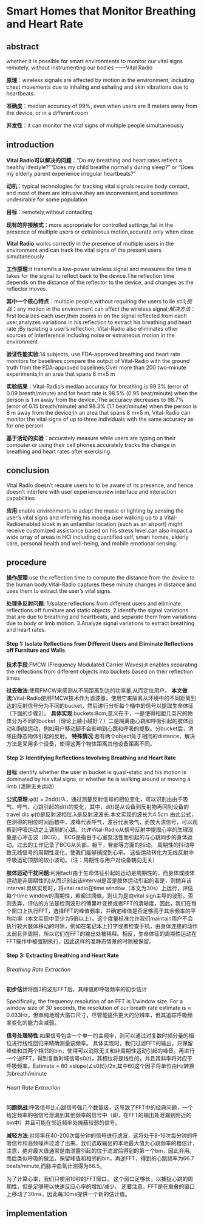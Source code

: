 # Smart Homes that Monitor Breathing and Heart Rate

## abstract
whether it is possible for smart environments to monitor our vital signs remotely, without instrumenting our bodies
——Vital Radio

**原理**：wireless signals are affected by motion in the environment, including chest movements due to inhaling and exhaling and skin vibrations due to heartbeats. 

**准确度**：median accuracy of 99%, even when users are 8 meters away from the device, or in a different room

**并发性**：it can monitor the vital signs of multiple people simultaneously
## introduction
**Vital Radio可以解决的问题**：“Do my breathing and heart rates reflect a healthy lifestyle?”“Does my child breathe normally during
sleep?” or “Does my elderly parent experience irregular heartbeats?”

**动机**：typical technologies for tracking vital signals require body contact, and most of them are intrusive.they are inconvenient,and sometimes undesirable for some population

**目标**：remotely,without contacting

**现有的非接触式**：more appropriate for controlled settings,fail in the presence of multiple users or extraneous motion,accurate only when close 

**Vital Radio**:works correctly in the presence of multiple users in the environment and can track the vital signs of the present users simultaneously

**工作原理**:it transmits a low-power wireless signal and measures the time it takes for the signal to reflect back to the device.The reflection time depends on the distance of the reflector to the device, and changes as the reflector moves.

**其中一个核心特点**：multiple people,without requiring the users to lie still;*挑战*：any motion in the environment can affect the
wireless signal;*解决方法*：first localizes each user,then zooms in on the signal reflected from each user,analyzes variations in his reflection to extract his breathing and heart rate ;By isolating a user’s reflection, Vital-Radio also eliminates other sources of interference including noise or extraneous motion in the environment

**验证性能实验**:14 subjects; use FDA-approved breathing and heart rate monitors for baselines;compare the output of Vital-Radio with the ground
truth from the FDA-approved baselines;Over more than 200 two-minute experiments;In an area that spans 8 m×5 m

**实验结果**：Vital-Radio’s median accuracy for breathing is 99.3% (error of 0.09 breath/minute) and for heart rate is 98.5% (0.95 beat/minute) when the person is 1 m away from the device.;The accuracy decreases to 98.7% (error of 0.15 breath/minute) and 98.3% (1.1 beat/minute) when the person is 8 m away from the device;In an area that spans 8 m×5 m, Vital-Radio can monitor the
vital signs of up to three individuals with the same accuracy as for one person.

**基于活动的实验**：accurately measure while users are typing on their computer or using their cell phones.accurately tracks the change
in breathing and heart rates after exercising.

## conclusion
Vital Radio doesn’t require users to to be aware of its presence, and hence doesn’t interfere with user experience.new interface and interaction capabilities

**应用**:enable environments to adapt the music or lighting by sensing the user’s vital signs and inferring his mood;a user walking up to a Vital-Radioenabled kiosk in an unfamiliar location (such as an airport) might receive customized assistance based on his stress level.can also impact a wide array of areas in HCI including quantified self, smart homes, elderly care, personal health and well-being, and mobile emotional sensing.
## procedure

**操作原理**:use the reflection time to compute the distance from the device to the human body.Vital-Radio captures these minute changes in distance and uses them to extract the user’s vital signs.

**处理多反射问题**:
1.Isolate reflections from different users and eliminate reflections off furniture and static objects.
2.identify the signal variations that are due to breathing and heartbeats, and separate them from variations due to body or limb motion.
3.Analyze signal variations to extract breathing and heart rates.

#### Step 1: Isolate Reflections from Different Users and Eliminate Reflections off Furniture and Walls
**技术手段**:FMCW (Frequency Modulated Carrier Waves);it enables separating the reflections from different objects into buckets based on their reflection times

**过去做法**:使用FMCW来感测从不同距离到达的功率量,从而定位用户。
**本文做法**:Vital-Radio使用FMCW技术作为滤波器，使用它来隔离从环境中的不同距离到达的反射信号分为不同的bucket，然后进行分析每个桶中的信号以提取生命体征（下面的步骤2）。
**具体实现**:buckets:8cm;意义在于，一是使得相距几英尺的物体分为不同的bucket（理论上越小越好？）二是隔离由心跳和呼吸引起的肢体运动和胸腔运动，例如用户移动脚不会影响到心跳和呼吸的提取。分bucket后，消除由静态物体引起的反射。
**特殊情况**:若有两个object处于相同的distance，解决方法是采用多个设备，使得这两个物体距离其他设备距离不同。

#### Step 2: Identifying Reflections Involving Breathing and Heart Rate
**目标**:identify whether the user in bucket is quasi-static and his motion is dominated by his vital signs, or whether he is walking around or moving a limb.(滤除无关运动)

**公式原理**:φ(t) = 2πd(t)/λ，通过测量反射信号的相位变化，可以识别出由于吸气、呼气、心跳引起的d(t)的变化，其中，d(t)是从设备到反射物再回到设备的travel dis.φ(t)是反射波相位.λ是反射波波长.本文实现的波长为4.5cm.由此公式，在测得的相位时间函数中，波峰代表呼气，波谷代表吸气，而放大该信号，可以观察到呼吸运动之上调制的心跳。允许Vital-Radio从信号反射中提取心率的生理现象是心冲击波（BCG）。 BCG是指由于心室泵活性而引起的与心跳同步的身体运动。过去的工作记录了BCG从头部，躯干，臀部等方面的抖动。 周期性的抖动导致无线信号的周期性变化，使我们能够捕捉到心率。 这些运动转化为无线反射中呼吸运动顶部的较小波动。（注：周期性与用户对设备朝向无关）

**肢体运动干扰问题**:利用fact(由于生命体征引起的运动是周期性的，而身体或肢体运动是非周期性的)从而识别出该interval是否是肢体运动引起的若是，则抛弃该interval.具体实现时，将vital radio在time window（本文为30s）上运行，评估每个time window的周期性，若超过阈值，则认为是由vital sign主导的波形，否则丢弃，评估的方法是检测波形的傅里叶变换或者FFT的清晰度，因此，我们在每个窗口上执行FFT，选择FFT的峰值频率，并确定峰值是否足够高于其余频率的平均功率（本文实现中至少为5倍以上）。这个度量标准允许我们maintain用户不会执行较大肢体移动的时隙，例如在笔记本上打字或者检查手机，由身体连接的动作太弱且非周期，所以它们在FFT的输出处被稀释。相反，生命体征的周期性运动在FFT操作中被强制执行，因此这样的准静态情景的时隙被保留。



#### Step 3: Extracting Breathing and Heart Rate
###### Breathing Rate Extraction

**初步估计**将图3的波形FFT后，其峰值即呼吸频率的初步估计

Specifically, the frequency resolution of an FFT is 1/window size. For a window size of 30 seconds, the resolution of our breath rate estimate is ≈ 0.033Hz，但单纯地增大窗口尺寸，尽管能提供更大的分辨率，但其追踪呼吸频率变化的能力会减弱。

**信号处理特性**:如果信号包含一个单一的主频率，则可以通过对复数时频分量的相位进行线性回归来精确测量该频率。
 具体实现时，我们过滤FFT的输出，只保留峰值和其两个相邻的bin，使得可以消除无关和非周期性运动引起的噪音。再进行一个逆FFT，得到复数时域信号s0(t)，其相位将是线性的，并且其斜率将对应于呼吸频率。Estimate = 60 ×slope{∠s0(t)}/2π,其中60这个因子将单位由Hz转换为breath/minute
###### Heart Rate Extraction

**问题挑战**:呼吸信号比心跳信号强几个数量级，这导致了FFT中的经典问题，一个给定频率的强信号泄漏到其他频率的信号中（即，在FFT的输出处泄漏到附近的bin中）并且可能在邻近频率处掩蔽较弱的信号。

**减轻方法**:对频率在40-200次每分钟的信号进行滤波，这将处于8-16次每分钟的呼吸信号和高频噪声过滤了出来。我们选取输出的本地最大值为心跳频率的粗估计，注意，绝对最大值通常是由泄露引起的位于滤波后得到的第一个bin，因此弃用。而后类似呼吸的做法，保留峰值和相邻的bin，再逆FFT，得到的心跳频率为66.7 beats/minute,而脉冲血氧计测得为66.5。

为了计算心率，我们只使用10秒的FFT窗口。 这个窗口足够长，以捕捉心跳的周期性，但是足够短以快速反应心率的增加/减少。 还要注意，FFT是在重叠的窗口上移动了30ms，因此每30ms提供一个新的估计值。
## implementation

